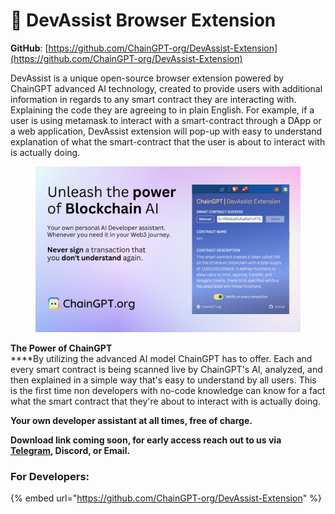 # 🔎 DevAssist Browser Extension

**GitHub**: [https://github.com/ChainGPT-org/DevAssist-Extension](https://github.com/ChainGPT-org/DevAssist-Extension)

DevAssist is a unique open-source browser extension powered by ChainGPT advanced AI technology, created to provide users with additional information in regards to any smart contract they are interacting with. Explaining the code they are agreeing to in plain English. For example, if a user is using metamask to interact with a smart-contract through a DApp or a web application, DevAssist extension will pop-up with easy to understand explanation of what the smart-contract that the user is about to interact with is actually doing.&#x20;

<figure><img src="../../.gitbook/assets/DevAssist Screenshots.png" alt=""><figcaption></figcaption></figure>

**The Power of ChainGPT**\
****By utilizing the advanced AI model ChainGPT has to offer. Each and every smart contract is being scanned live by ChainGPT's AI, analyzed, and then explained in a simple way that's easy to understand by all users. This is the first time non developers with no-code knowledge can know for a fact what the smart contract that they're about to interact with is actually doing.

**Your own developer assistant at all times, free of charge.**

**Download link coming soon, for early access reach out to us via** [**Telegram**](https://t.me/chain\_gpt)**, Discord, or Email.**

### **For Developers:**

{% embed url="https://github.com/ChainGPT-org/DevAssist-Extension" %}
